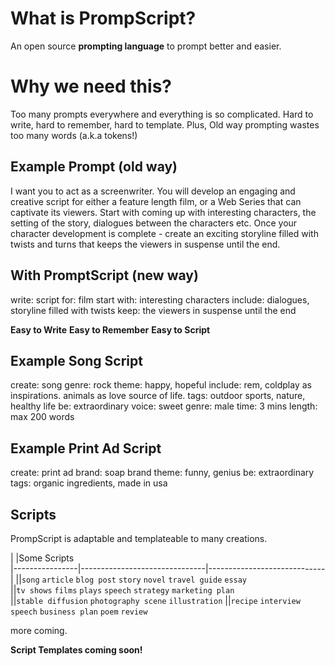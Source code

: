 # What is PrompScript?

An open source **prompting language** to prompt better and easier.

# Why we need this?

Too many prompts everywhere and everything is so complicated. 
Hard to write, hard to remember, hard to template.
Plus, Old way prompting wastes too many words (a.k.a tokens!)

## Example Prompt (old way)

I want you to act as a screenwriter. You will develop an engaging and creative script for either a feature length film, or a Web Series that can captivate its viewers. Start with coming up with interesting characters, the setting of the story, dialogues between the characters etc. Once your character development is complete - create an exciting storyline filled with twists and turns that keeps the viewers in suspense until the end. 

## With PromptScript (new way)
write: script
for: film
start with: interesting characters
include: dialogues, storyline filled with twists
keep: the viewers in suspense until the end


**Easy to Write**
**Easy to Remember**
**Easy to Script**




## Example Song Script

create: song
genre: rock
theme: happy, hopeful
include: rem, coldplay as inspirations. animals as love source of life.
tags: outdoor sports, nature, healthy life
be: extraordinary
voice: sweet
genre: male
time: 3 mins
length: max 200 words


## Example Print Ad Script

create: print ad
brand: soap brand
theme: funny, genius
be: extraordinary
tags: organic ingredients, made in usa




## Scripts

PrompScript is adaptable and templateable to many creations.

|                |Some Scripts                                         
|----------------|-------------------------------|-----------------------------|
||`song` `article` `blog post`  `story` `novel`  `travel guide`  `essay`                
||`tv shows` `films` `plays`  `speech`  `strategy`  `marketing plan`                     
||`stable diffusion` `photography scene` `illustration`
||`recipe` `interview` `speech`  `business plan`   `poem`   `review` 

more coming.

**Script Templates coming soon!**
